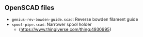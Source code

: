 ## OpenSCAD files

- `genius-rev-bowden-guide.scad`: Reverse bowden filament guide
- `spool-pipe.scad`: Narrower spool holder
  - (https://www.thingiverse.com/thing:4930995)

